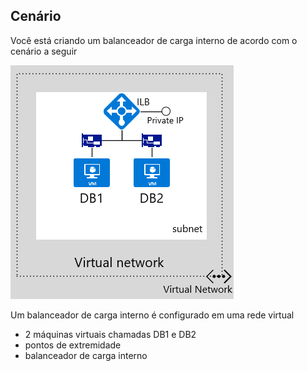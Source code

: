 ## Cenário

Você está criando um balanceador de carga interno de acordo com o cenário a seguir

![DESCRIÇÃO DA IMAGEM](./media/load-balancer-get-started-ilb-scenario-include/figure1.png)

Um balanceador de carga interno é configurado em uma rede virtual  
- 2 máquinas virtuais chamadas DB1 e DB2<BR>
- pontos de extremidade <BR>
- balanceador de carga interno<BR>

<!-------HONumber=AcomDC_1223_2015-->

